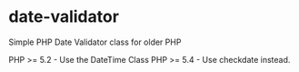 date-validator
==============

Simple PHP Date Validator class for older PHP

PHP >= 5.2 - Use the DateTime Class
PHP >= 5.4 - Use checkdate instead.
